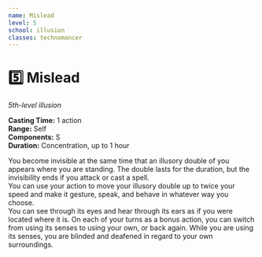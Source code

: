 ```yaml
---
name: Mislead
level: 5
school: illusion
classes: technomancer
---
```


# :five: Mislead

_5th-level illusion_ 

**Casting Time:** 1 action    
**Range:** Self    
**Components:** S    
**Duration:** Concentration, up to 1 hour 

You become invisible at the same time that an illusory double of you appears where you are standing. The double lasts for the duration, but the invisibility ends if you attack or cast a spell.    
You can use your action to move your illusory double up to twice your speed and make it gesture, speak, and behave in whatever way you choose.    
You can see through its eyes and hear through its ears as if you were located where it is. On each of your turns as a bonus action, you can switch from using its senses to using your own, or back again. While you are using its senses, you are blinded and deafened in regard to your own surroundings. 